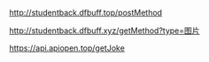 http://studentback.dfbuff.top/postMethod

http://studentback.dfbuff.xyz/getMethod?type=图片

https://api.apiopen.top/getJoke

